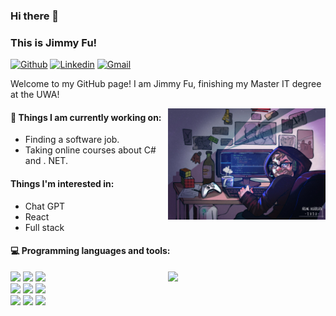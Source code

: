 ### Hi there 👋 
### This is Jimmy Fu!
 
[![Github](https://img.shields.io/badge/-Github-000?style=flat&logo=Github&logoColor=white)](https://github.com/JimmyFu-Coder)
[![Linkedin](https://img.shields.io/badge/-LinkedIn-blue?style=flat&logo=Linkedin&logoColor=white)](https://www.linkedin.com/in/jinshuai-fu/)
[![Gmail](https://img.shields.io/badge/-Gmail-c14438?style=flat&logo=Gmail&logoColor=white)](mailto:jinshuaifu@gmail.com)
 
Welcome to my GitHub page! I am Jimmy Fu, finishing my Master IT degree at the UWA!  
 
<img align="right" alt="img" src="https://github.com/FernandoRoldan93/FernandoRoldan93/blob/master/cover_image.jpg" width="50%" height="auto" />
 
 
#### 🌱 Things I am currently working on: 
- Finding a software job.
- Taking online courses about C# and . NET.
 
#### Things I'm interested in:
- Chat GPT
- React
- Full stack
 
#### :computer: Programming languages and tools: 
<p>
	<img width="50%" align="right" src="https://github-readme-stats.vercel.app/api?username=JimmyFu-Coder&show_icons=true&hide_border=true" />
 
<code><img width="10%" src="https://www.vectorlogo.zone/logos/java/java-ar21.svg"></code>
<code><img width="10%" src="https://www.vectorlogo.zone/logos/python/python-ar21.svg"></code>
<code><img width="8%" src="https://www.vectorlogo.zone/logos/dotnet/dotnet-ar21.svg"></code>
<br />
<code><img width="10%" src="https://www.vectorlogo.zone/logos/djangoproject/djangoproject-ar21.svg"></code>
<code><img width="10%" src="https://www.vectorlogo.zone/logos/mysql/mysql-ar21.svg"></code>
<code><img width="10%" src="https://www.vectorlogo.zone/logos/mongodb/mongodb-ar21.svg"></code>
<br />
<code><img width="10%" src="https://www.vectorlogo.zone/logos/amazon_aws/amazon_aws-ar21.svg"></code>
<code><img width="10%" src="https://www.vectorlogo.zone/logos/reactjs/reactjs-ar21.svg"></code>
<code><img width="10%" src="https://www.vectorlogo.zone/logos/git-scm/git-scm-ar21.svg"></code>
</p>
 
